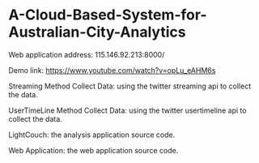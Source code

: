 # A-Cloud-Based-System-for-Australian-City-Analytics

Web application address: 115.146.92.213:8000/

Demo link: https://www.youtube.com/watch?v=opLu_eAHM6s

Streaming Method Collect Data: using the twitter streaming api to collect the data.

UserTimeLine Method Collect Data: using  the twitter usertimeline api to collect the data.

LightCouch: the analysis application source code.

Web Application: the web application source code.
